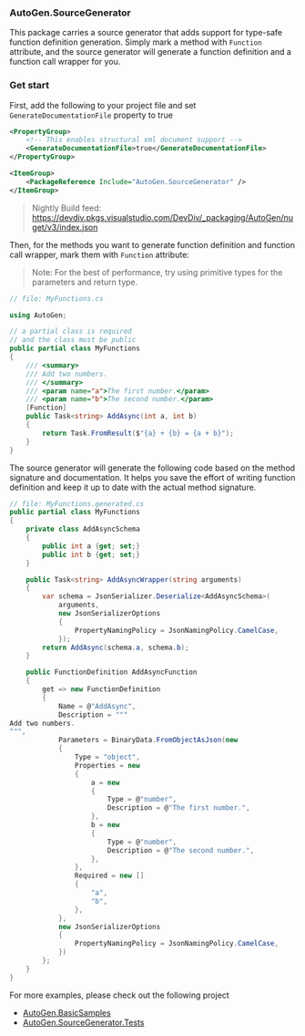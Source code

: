 ### AutoGen.SourceGenerator

This package carries a source generator that adds support for type-safe function definition generation. Simply mark a method with `Function` attribute, and the source generator will generate a function definition and a function call wrapper for you.

### Get start

First, add the following to your project file and set `GenerateDocumentationFile` property to true

```xml
<PropertyGroup>
    <!-- This enables structural xml document support -->
    <GenerateDocumentationFile>true</GenerateDocumentationFile>
</PropertyGroup>
```
```xml
<ItemGroup>
    <PackageReference Include="AutoGen.SourceGenerator" />
</ItemGroup>
```

> Nightly Build feed: https://devdiv.pkgs.visualstudio.com/DevDiv/_packaging/AutoGen/nuget/v3/index.json

Then, for the methods you want to generate function definition and function call wrapper, mark them with `Function` attribute:

> Note: For the best of performance, try using primitive types for the parameters and return type.

```csharp
// file: MyFunctions.cs

using AutoGen;

// a partial class is required
// and the class must be public
public partial class MyFunctions
{
    /// <summary>
    /// Add two numbers.
    /// </summary>
    /// <param name="a">The first number.</param>
    /// <param name="b">The second number.</param>
    [Function]
    public Task<string> AddAsync(int a, int b)
    {
        return Task.FromResult($"{a} + {b} = {a + b}");
    }
}
```

The source generator will generate the following code based on the method signature and documentation. It helps you save the effort of writing function definition and keep it up to date with the actual method signature.

```csharp
// file: MyFunctions.generated.cs
public partial class MyFunctions
{
    private class AddAsyncSchema
    {
		public int a {get; set;}
		public int b {get; set;}
    }

    public Task<string> AddAsyncWrapper(string arguments)
    {
        var schema = JsonSerializer.Deserialize<AddAsyncSchema>(
            arguments, 
            new JsonSerializerOptions
            {
                PropertyNamingPolicy = JsonNamingPolicy.CamelCase,
            });
        return AddAsync(schema.a, schema.b);
    }

    public FunctionDefinition AddAsyncFunction
    {
        get => new FunctionDefinition
		{
			Name = @"AddAsync",
            Description = """
Add two numbers.
""",
            Parameters = BinaryData.FromObjectAsJson(new
            {
                Type = "object",
                Properties = new
				{
				    a = new
				    {
					    Type = @"number",
					    Description = @"The first number.",
				    },
				    b = new
				    {
					    Type = @"number",
					    Description = @"The second number.",
				    },
                },
                Required = new []
				{
				    "a",
				    "b",
				},
            },
            new JsonSerializerOptions
			{
				PropertyNamingPolicy = JsonNamingPolicy.CamelCase,
			})
        };
    }
}
```

For more examples, please check out the following project
- [AutoGen.BasicSamples](../sample/AutoGen.BasicSamples/)
- [AutoGen.SourceGenerator.Tests](../../test/AutoGen.SourceGenerator.Tests/)
